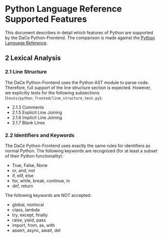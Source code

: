 # Python Language Reference Supported Features

This document describes in detail which features of Python are supported by the DaCe Python-Frontend.
The comparison is made against the [Python Language Reference](https://docs.python.org/3/reference/).

## 2 Lexical Analysis
### 2.1 Line Structure
The DaCe Python-Frontend uses the Python AST module to parse code.
Therefore, full support of the line structure section is expected.
However, we explicitly tests for the following subsections (`tests/python_fronted/line_structure_test.py`):
- 2.1.3 Comments
- 2.1.5 Explicit Line Joining
- 2.1.6 Implicit Line Joining
- 2.1.7 Blank Lines

### 2.2 Identifiers and Keywords
The DaCe Python-Frontend uses exactly the same rules for identifiers as normal Python.
The following keywords are recognized (for at least a subset of their Python functionality):
- True, False, None
- or, and, not
- if, elif, else
- for, while, break, continue, in
- def, return

The following keywords are NOT accepted:
- global, nonlocal
- class, lambda
- try, except, finally
- raise, yield, pass
- import, from, as, with
- assert, async, await, del
